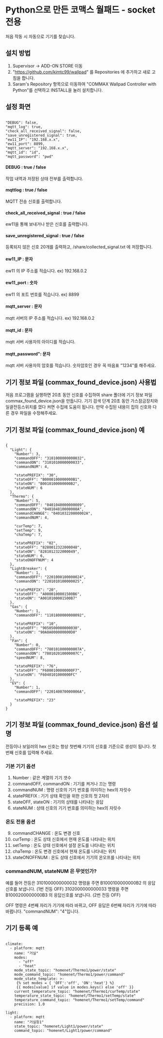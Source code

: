 Python으로 만든 코맥스 월패드 - socket전용
===================================
처음 작동 시 자동으로 기기를 찾습니다.


설치 방법
-------
1. Supervisor -> ADD-ON STORE 이동
2. "https://github.com/kimtc99/wallpad" 를 Repositories 에 추가하고 새로 고침을 합니다.
3. Saram's Repository 항목으로 이동하여 "COMMAX Wallpad Controller with Python"를 선택하고 INSTALL을 눌러 설치합니다.

설정 화면
-------
<pre><code>
"DEBUG": false,
"mqtt_log": true,
"check_all_received_signal": false,
"save_unregistered_signal": true,
"ew11_IP": "192.168.x.x",
"ew11_port": 8899,
"mqtt_server": "192.168.x.x",
"mqtt_id": "id",
"mqtt_password": "pwd"
</code></pre>

#### DEBUG : true / false
작업 내역과 저장된 상태 전부를 출력합니다.
#### mqttlog : true / false
MQTT 전송 신호를 출력합니다.
#### check_all_received_signal : true / false
ew11을 통해 보내거나 받은 신호를 출력합니다.
#### save_unregistered_signal : true / false
등록되지 않은 신호 20개를 출력하고, /share/collected_signal.txt 에 저장합니다.

#### ew11_IP : 문자
ew11 의 IP 주소를 적습니다. ex) 192.168.0.2
#### ew11_port : 숫자
ew11 의 포트 번호를 적습니다. ex) 8899

#### mqtt_server : 문자
mqtt 서버의 IP 주소를 적습니다. ex) 192.168.0.2
#### mqtt_id : 문자
mqtt 서버 사용자의 아이디를 적습니다.
#### mqtt_password": 문자
mqtt 서버 사용자의 암호를 적습니다. 숫자암호인 경우 꼭 따음표 "1234"를 해주세요.

기기 정보 파일 (commax_found_device.json) 사용법
-------------------------------------------
처음 프로그램을 실행하면 20초 동안 신호를 수집하여 share 폴더에 기기 정보 파일 commax_found_device.json을 만듭니다.
기기 검색 단계 20초 동안 가스잠금장치와 일괄전등스위치를 껐다 켜면 수집에 도움이 됩니다.
만약 수집된 내용이 집의 신호와 다른 경우 파일을 수정해주세요.

기기 정보 파일 (commax_found_device.json) 예
-----------------------
<pre><code>
{
  "Light": {
    "Number": 3,
    "commandOFF": "3101000000000032",
    "commandON": "3101010000000033",
    "commandNUM": 4,

    "statePREFIX": "30",
    "stateOFF": "B0000100000000B1",
    "stateON": "B0010100000000B2",
    "stateNUM": 6
  },
  "Thermo": {
    "Number": 5,
    "commandOFF": "0401040000000009",
    "commandON": "040104810000008A",
    "commandCHANGE": "040103220000002A",
    "commandNUM": 4,

    "curTemp": 7,
    "setTemp": 9,
    "chaTemp": 7,

    "statePREFIX": "02",
    "stateOFF": "8280012322000048",
    "stateON": "8281012322000049",
    "stateNUM": 6,
    "stateONOFFNUM": 4
  },
  "LightBreaker": {
    "Number": 1,
    "commandOFF": "2201000100000024",
    "commandON": "2201010100000025",

    "statePREFIX": "20",
    "stateOFF": "A0000100001500B6",
    "stateON": "A0010100001500B7"
  },
  "Gas": {
    "Number": 1,
    "commandOFF": "1101800000000092",

    "statePREFIX": "10",
    "stateOFF": "9050500000000030",
    "stateON": "90A0A000000000D0"
  },
  "Fan": {
    "Number": 0,
    "commandOFF": "780101000000007A",
    "commandON": "780102010000007C",
    "speedNUM": 8,

    "statePREFIX": "76",
    "stateOFF": "F6000100000000F7",
    "stateON": "F6040101000000FC"
  },
  "EV": {
    "Number": 1,
    "commandOFF": "220140070000006A",

    "statePREFIX": "23"
  }
}
</code></pre>

기기 정보 파일 (commax_found_device.json) 옵션 설명
---------------------------------------------
전등이나 보일러의 hex 신호는 항상 첫번째 기기의 신호를 기준으로 생성이 됩니다. 첫번째 신호를 입력해 주세요.
### 기본 기기 옵션
1. Number : 같은 계열의 기기 갯수
2. commandOFF, commandON : 기기를 켜거나 끄는 명령
3. commandNUM : 명령 신호의 기기 번호를 의미하는 hex의 자릿수
4. statePREFIX : 기기 상태 확인을 위한 신호의 첫 2자리
5. stateOFF, stateON : 기기의 상태를 나타내는 응답
6. stateNUM : 상태 신호의 기기 번호를 의미하는 hex의 자릿수

### 온도 전용 옵션
9. commandCHANGE : 온도 변경 신호
10. curTemp : 온도 상태 신호에서 현재 온도를 나타내는 위치
11. setTemp : 온도 상태 신호에서 설정 온도를 나타내는 위치
12. chaTemp : 온도 변경 신호에서 현재 온도를 나타내는 위치
13. stateONOFFNUM : 온도 상태 신호에서 기기의 온오프를 나타내는 위치

### commandNUM, stateNUM 은 무엇인가?
예를 들어 전등은
3101000000000032 명령을 주면 B1000100000000B2 의 응답신호를 보냅니다. (1번 전등 OFF)
3102000000000033 명령을 주면 B1000200000000B3 의 응답신호를 보냅니다. (2번 전등 OFF)

OFF 명령은 4번째 자리가 기기에 따라 바뀌고, OFF 응답은 6번째 자리가 기기에 따라 바뀝니다.
"commandNUM": "4"입니다.


기기 등록 예
------------
<pre><code>
climate:
  - platform: mqtt
    name: "거실"
    modes:
      - "off"
      - "heat"
    mode_state_topic: "homenet/Thermo1/power/state"
    mode_command_topic: "homenet/Thermo1/power/command"
    mode_state_template: >-
     {% set modes = { 'OFF':'off', 'ON':'heat'} %}
     {{ modes[value] if value in modes.keys() else 'off' }}
    current_temperature_topic: "homenet/Thermo1/curTemp/state"
    temperature_state_topic: "homenet/Thermo1/setTemp/state"
    temperature_command_topic: "homenet/Thermo1/setTemp/command"
    precision: 1.0

light:
  - platform: mqtt
    name: "거실등1"
    state_topic: "homenet/Light1/power/state"
    command_topic: "homenet/Light1/power/command"

</code></pre>

